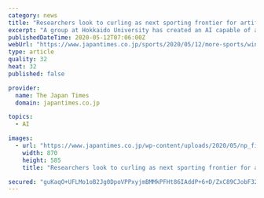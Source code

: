 ```yaml
---
category: news
title: "Researchers look to curling as next sporting frontier for artificial intelligence"
excerpt: "A group at Hokkaido University has created an AI capable of analyzing shot options from over 10,000 possibilities."
publishedDateTime: 2020-05-12T07:06:00Z
webUrl: "https://www.japantimes.co.jp/sports/2020/05/12/more-sports/winter-sports-more-sports/researchers-look-curling-next-sporting-frontier-artificial-intelligence/"
type: article
quality: 32
heat: 32
published: false

provider:
  name: The Japan Times
  domain: japantimes.co.jp

topics:
  - AI

images:
  - url: "https://www.japantimes.co.jp/wp-content/uploads/2020/05/np_file_11599-870x585.jpeg"
    width: 870
    height: 585
    title: "Researchers look to curling as next sporting frontier for artificial intelligence"

secured: "guKaqO+UFLMo1oB2Jg0DpoVPPxyjmBMMkPFHt86IAddP+6+D/ZxC89CJobF32QNPlUT+0ubRYuVR+qYL9o+Mqp0rIm2OU2i6UTDaVvW9Du4t16lZTmZdGT1cwcapUPIoaqN/9hdTGAMYAscHE4cmxcDIt3Ay2lnxHfDUlOzhXHbRRMEDmsEZGu/5fKhbyJut5sVFHNPa6a6YxR4I1ColCyQV4VPhNX4YQqefTzLRDOJgLJk4a6DJ7wdmiSYR4/Tsi/QzbbRlyvmHK6SM2cx2fl/qF6OKY+L4cWTPSBEFC35ifIJnEdqfQ/438jOd5B/g;BoKlPtI0pQwasIv4wb/Y4w=="
---
```


